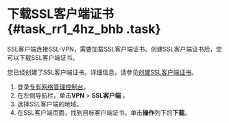 # 下载SSL客户端证书 {#task_rr1_4hz_bhb .task}

SSL客户端连接SSL-VPN，需要加载SSL客户端证书。创建SSL客户端证书后，您可以下载SSL客户端证书。

您已经创建了SSL客户端证书。详细信息，请参见[创建SSL客户端证书](intl.zh-CN/用户指南/配置SSL-VPN/管理SSL客户端/创建SSL客户端证书.md#)。

1.   登录[专有网络管理控制台](https://vpcnext.console.aliyun.com/nat/)。 
2.   在左侧导航栏，单击**VPN** \> **SSL客户端** 。 
3.   选择SSL客户端的地域。 
4.   在SSL客户端页面，找到目标客户端证书，单击**操作**列下的**下载**。 

